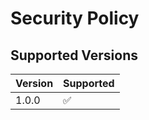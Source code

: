 # Security Policy

## Supported Versions


| Version | Supported          |
| ------- | ------------------ |
| 1.0.0  | :white_check_mark: |

